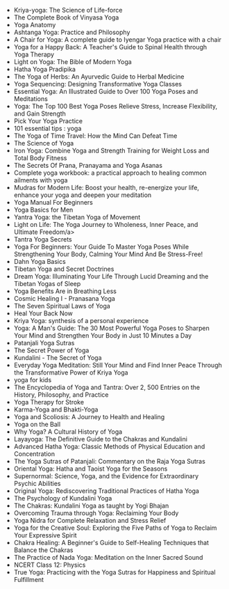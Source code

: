 <ul>


 <li><a target="_blank" href="https://github.com/manjunath5496/Yoga-Books/blob/master/yoga(1).pdf" style="text-decoration:none;">Kriya-yoga: The Science of Life-force</a></li>
                            
 <li><a target="_blank" href="https://github.com/manjunath5496/Yoga-Books/blob/master/yoga(2).pdf" style="text-decoration:none;">The Complete Book of Vinyasa Yoga</a></li>

<li><a target="_blank" href="https://github.com/manjunath5496/Yoga-Books/blob/master/yoga(3).pdf" style="text-decoration:none;">Yoga Anatomy</a></li>
 <li><a target="_blank" href="https://github.com/manjunath5496/Yoga-Books/blob/master/yoga(4).pdf" style="text-decoration:none;">Ashtanga Yoga: Practice and Philosophy</a></li>                              
<li><a target="_blank" href="https://github.com/manjunath5496/Yoga-Books/blob/master/yoga(5).pdf" style="text-decoration:none;">A Chair for Yoga: A complete guide to Iyengar Yoga practice with a chair</a></li>

 <li><a target="_blank" href="https://github.com/manjunath5496/Yoga-Books/blob/master/yoga(6).pdf" style="text-decoration:none;">Yoga for a Happy Back: A Teacher's Guide to Spinal Health through Yoga Therapy</a></li>
                            
 <li><a target="_blank" href="https://github.com/manjunath5496/Yoga-Books/blob/master/yoga(7).pdf" style="text-decoration:none;">Light on Yoga: The Bible of Modern Yoga</a></li>

<li><a target="_blank" href="https://github.com/manjunath5496/Yoga-Books/blob/master/yoga(8).pdf" style="text-decoration:none;">Hatha Yoga Pradipika</a></li>
 <li><a target="_blank" href="https://github.com/manjunath5496/Yoga-Books/blob/master/yoga(9).pdf" style="text-decoration:none;">The Yoga of Herbs: An Ayurvedic Guide to Herbal Medicine</a></li>                              
<li><a target="_blank" href="https://github.com/manjunath5496/Yoga-Books/blob/master/yoga(10).pdf" style="text-decoration:none;">Yoga Sequencing: Designing Transformative Yoga Classes</a></li>


 <li><a target="_blank" href="https://github.com/manjunath5496/Yoga-Books/blob/master/yoga(11).pdf" style="text-decoration:none;">Essential Yoga: An Illustrated Guide to Over 100 Yoga Poses and Meditations</a></li>
                            
 <li><a target="_blank" href="https://github.com/manjunath5496/Yoga-Books/blob/master/yoga(12).pdf" style="text-decoration:none;"> Yoga: The Top 100 Best Yoga Poses Relieve Stress, Increase Flexibility, and Gain Strength</a></li>

<li><a target="_blank" href="https://github.com/manjunath5496/Yoga-Books/blob/master/yoga(13).pdf" style="text-decoration:none;"> Pick Your Yoga Practice</a></li>
 <li><a target="_blank" href="https://github.com/manjunath5496/Yoga-Books/blob/master/yoga(14).pdf" style="text-decoration:none;"> 101 essential tips : yoga</a></li>                              
<li><a target="_blank" href="https://github.com/manjunath5496/Yoga-Books/blob/master/yoga(15).pdf" style="text-decoration:none;">The Yoga of Time Travel: How the Mind Can Defeat Time</a></li>

 <li><a target="_blank" href="https://github.com/manjunath5496/Yoga-Books/blob/master/yoga(16).pdf" style="text-decoration:none;">The Science of Yoga</a></li>
                            
 <li><a target="_blank" href="https://github.com/manjunath5496/Yoga-Books/blob/master/yoga(17).pdf" style="text-decoration:none;">Iron Yoga: Combine Yoga and Strength Training for Weight Loss and Total Body Fitness</a></li>

<li><a target="_blank" href="https://github.com/manjunath5496/Yoga-Books/blob/master/yoga(18).pdf" style="text-decoration:none;">The Secrets Of Prana, Pranayama and Yoga Asanas</a></li>
 <li><a target="_blank" href="https://github.com/manjunath5496/Yoga-Books/blob/master/yoga(19).pdf" style="text-decoration:none;">Complete yoga workbook: a practical approach to healing common ailments with yoga</a></li>                              
<li><a target="_blank" href="https://github.com/manjunath5496/Yoga-Books/blob/master/yoga(20).pdf" style="text-decoration:none;">Mudras for Modern Life: Boost your health, re-energize your life, enhance your yoga and deepen your meditation</a></li>


 <li><a target="_blank" href="https://github.com/manjunath5496/Yoga-Books/blob/master/yoga(21).pdf" style="text-decoration:none;">Yoga Manual For Beginners</a></li>
                            
 <li><a target="_blank" href="https://github.com/manjunath5496/Yoga-Books/blob/master/yoga(22).pdf" style="text-decoration:none;">Yoga Basics for Men</a></li>

<li><a target="_blank" href="https://github.com/manjunath5496/Yoga-Books/blob/master/yoga(23).pdf" style="text-decoration:none;">Yantra Yoga: the Tibetan Yoga of Movement</a></li>
 <li><a target="_blank" href="https://github.com/manjunath5496/Yoga-Books/blob/master/yoga(24).pdf" style="text-decoration:none;">Light on Life: The Yoga Journey to Wholeness, Inner Peace, and Ultimate Freedom/a></li>                              
<li><a target="_blank" href="https://github.com/manjunath5496/Yoga-Books/blob/master/yoga(25).pdf" style="text-decoration:none;">Tantra Yoga Secrets</a></li>


 <li><a target="_blank" href="https://github.com/manjunath5496/Yoga-Books/blob/master/yoga(26).pdf" style="text-decoration:none;">Yoga For Beginners: Your Guide To Master Yoga Poses While Strengthening Your Body, Calming Your Mind And Be Stress-Free!</a></li>
                            
 <li><a target="_blank" href="https://github.com/manjunath5496/Yoga-Books/blob/master/yoga(27).pdf" style="text-decoration:none;">Dahn Yoga Basics</a></li>

<li><a target="_blank" href="https://github.com/manjunath5496/Yoga-Books/blob/master/yoga(28).pdf" style="text-decoration:none;">Tibetan Yoga and Secret Doctrines</a></li>
 <li><a target="_blank" href="https://github.com/manjunath5496/Yoga-Books/blob/master/yoga(29).pdf" style="text-decoration:none;">Dream Yoga: Illuminating Your Life Through Lucid Dreaming and the Tibetan Yogas of Sleep</a></li>                              
<li><a target="_blank" href="https://github.com/manjunath5496/Yoga-Books/blob/master/yoga(30).pdf" style="text-decoration:none;">Yoga Benefits Are in Breathing Less</a></li>


 <li><a target="_blank" href="https://github.com/manjunath5496/Yoga-Books/blob/master/yoga(31).pdf" style="text-decoration:none;">Cosmic Healing I - Pranasana Yoga</a></li>
                            
 <li><a target="_blank" href="https://github.com/manjunath5496/Yoga-Books/blob/master/yoga(32).pdf" style="text-decoration:none;">The Seven Spiritual Laws of Yoga</a></li>

<li><a target="_blank" href="https://github.com/manjunath5496/Yoga-Books/blob/master/yoga(33).pdf" style="text-decoration:none;">Heal Your Back Now</a></li>
 <li><a target="_blank" href="https://github.com/manjunath5496/Yoga-Books/blob/master/yoga(34).pdf" style="text-decoration:none;">Kriya Yoga: synthesis of a personal experience</a></li>                              
<li><a target="_blank" href="https://github.com/manjunath5496/Yoga-Books/blob/master/yoga(35).pdf" style="text-decoration:none;">Yoga: A Man's Guide: The 30 Most Powerful Yoga Poses to Sharpen Your Mind and Strengthen Your Body in Just 10 Minutes a Day</a></li>

 <li><a target="_blank" href="https://github.com/manjunath5496/Yoga-Books/blob/master/yoga(36).pdf" style="text-decoration:none;">Patanjali Yoga Sutras</a></li>                              
<li><a target="_blank" href="https://github.com/manjunath5496/Yoga-Books/blob/master/yoga(37).pdf" style="text-decoration:none;">The Secret Power of Yoga</a></li>

<li><a target="_blank" href="https://github.com/manjunath5496/Yoga-Books/blob/master/yoga(38).pdf" style="text-decoration:none;">Kundalini - The Secret of Yoga</a></li>
                            
 <li><a target="_blank" href="https://github.com/manjunath5496/Yoga-Books/blob/master/yoga(39).pdf" style="text-decoration:none;"> Everyday Yoga Meditation: Still Your Mind and Find Inner Peace Through the Transformative Power of Kriya Yoga</a></li>
 
 
<li><a target="_blank" href="https://github.com/manjunath5496/Yoga-Books/blob/master/yoga(40).pdf" style="text-decoration:none;">yoga for kids</a></li>
 <li><a target="_blank" href="https://github.com/manjunath5496/Yoga-Books/blob/master/yoga(41).pdf" style="text-decoration:none;">The Encyclopedia of Yoga and Tantra: Over 2, 500 Entries on the History, Philosophy, and Practice </a></li>                              
<li><a target="_blank" href="https://github.com/manjunath5496/Yoga-Books/blob/master/yoga(42).pdf" style="text-decoration:none;">Yoga Therapy for Stroke</a></li>

 <li><a target="_blank" href="https://github.com/manjunath5496/Yoga-Books/blob/master/yoga(43).pdf" style="text-decoration:none;">Karma-Yoga and Bhakti-Yoga</a></li>                              
<li><a target="_blank" href="https://github.com/manjunath5496/Yoga-Books/blob/master/yoga(44).pdf" style="text-decoration:none;"> Yoga and Scoliosis: A Journey to Health and Healing</a></li>
<li><a target="_blank" href="https://github.com/manjunath5496/Yoga-Books/blob/master/yoga(45).pdf" style="text-decoration:none;">Yoga on the Ball</a></li>

 <li><a target="_blank" href="https://github.com/manjunath5496/Yoga-Books/blob/master/yoga(46).pdf" style="text-decoration:none;">Why Yoga? A Cultural History of Yoga</a></li>                              
<li><a target="_blank" href="https://github.com/manjunath5496/Yoga-Books/blob/master/yoga(47).pdf" style="text-decoration:none;">Layayoga: The Definitive Guide to the Chakras and Kundalini</a></li>
 <li><a target="_blank" href="https://github.com/manjunath5496/Yoga-Books/blob/master/yoga(48).pdf" style="text-decoration:none;">Advanced Hatha Yoga: Classic Methods of Physical Education and Concentration</a></li>  
 
<li><a target="_blank" href="https://github.com/manjunath5496/Yoga-Books/blob/master/yoga(49).pdf" style="text-decoration:none;">The Yoga Sutras of Patanjali: Commentary on the Raja Yoga Sutras</a></li>
<li><a target="_blank" href="https://github.com/manjunath5496/Yoga-Books/blob/master/yoga(50).pdf" style="text-decoration:none;">Oriental Yoga: Hatha and Taoist Yoga for the Seasons</a></li>

 <li><a target="_blank" href="https://github.com/manjunath5496/Yoga-Books/blob/master/yoga(51).pdf" style="text-decoration:none;">Supernormal: Science, Yoga, and the Evidence for Extraordinary Psychic Abilities</a></li> 
 <li><a target="_blank" href="https://github.com/manjunath5496/Yoga-Books/blob/master/yoga(52).pdf" style="text-decoration:none;">Original Yoga: Rediscovering Traditional Practices of Hatha Yoga</a></li> 
<li><a target="_blank" href="https://github.com/manjunath5496/Yoga-Books/blob/master/yoga(53).pdf" style="text-decoration:none;">The Psychology of Kundalini Yoga</a></li>
<li><a target="_blank" href="https://github.com/manjunath5496/Yoga-Books/blob/master/yoga(54).pdf" style="text-decoration:none;">The Chakras: Kundalini Yoga as taught by Yogi Bhajan</a></li>
<li><a target="_blank" href="https://github.com/manjunath5496/Yoga-Books/blob/master/yoga(55).pdf" style="text-decoration:none;">Overcoming Trauma through Yoga: Reclaiming Your Body</a></li>

 <li><a target="_blank" href="https://github.com/manjunath5496/Yoga-Books/blob/master/yoga(56).pdf" style="text-decoration:none;">Yoga Nidra for Complete Relaxation and Stress Relief</a></li>                              
<li><a target="_blank" href="https://github.com/manjunath5496/Yoga-Books/blob/master/yoga(57).pdf" style="text-decoration:none;">Yoga for the Creative Soul: Exploring the Five Paths of Yoga to Reclaim Your Expressive Spirit</a></li>

<li><a target="_blank" href="https://github.com/manjunath5496/Yoga-Books/blob/master/yoga(58).pdf" style="text-decoration:none;">Chakra Healing: A Beginner's Guide to Self-Healing Techniques that Balance the Chakras</a></li>                              
<li><a target="_blank" href="https://github.com/manjunath5496/Yoga-Books/blob/master/yoga(59).pdf" style="text-decoration:none;">The Practice of Nada Yoga: Meditation on the Inner Sacred Sound</a></li>

<li><a target="_blank" href="https://github.com/manjunath5496/Yoga-Books/blob/master/yoga(60).pdf" style="text-decoration:none;">NCERT Class 12: Physics</a></li>

 <li><a target="_blank" href="https://github.com/manjunath5496/Yoga-Books/blob/master/yoga(61).pdf" style="text-decoration:none;">True Yoga: Practicing with the Yoga Sutras for Happiness and Spiritual Fulfillment</a></li>                              
 
 
 </ul>
